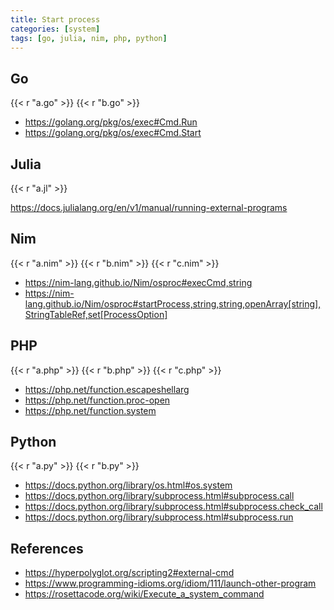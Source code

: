```yaml
---
title: Start process
categories: [system]
tags: [go, julia, nim, php, python]
---
```


## Go

{{< r "a.go" >}}
{{< r "b.go" >}}

- <https://golang.org/pkg/os/exec#Cmd.Run>
- <https://golang.org/pkg/os/exec#Cmd.Start>

## Julia

{{< r "a.jl" >}}

<https://docs.julialang.org/en/v1/manual/running-external-programs>

## Nim

{{< r "a.nim" >}}
{{< r "b.nim" >}}
{{< r "c.nim" >}}

- <https://nim-lang.github.io/Nim/osproc#execCmd,string>
- <https://nim-lang.github.io/Nim/osproc#startProcess,string,string,openArray[string],StringTableRef,set[ProcessOption]>

## PHP

{{< r "a.php" >}}
{{< r "b.php" >}}
{{< r "c.php" >}}

- <https://php.net/function.escapeshellarg>
- <https://php.net/function.proc-open>
- <https://php.net/function.system>

## Python

{{< r "a.py" >}}
{{< r "b.py" >}}

- <https://docs.python.org/library/os.html#os.system>
- <https://docs.python.org/library/subprocess.html#subprocess.call>
- <https://docs.python.org/library/subprocess.html#subprocess.check_call>
- <https://docs.python.org/library/subprocess.html#subprocess.run>

## References

- <https://hyperpolyglot.org/scripting2#external-cmd>
- <https://www.programming-idioms.org/idiom/111/launch-other-program>
- <https://rosettacode.org/wiki/Execute_a_system_command>
